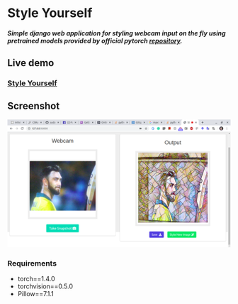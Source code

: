 # Style Yourself

##### Simple django web application for styling webcam input on the fly using pretrained models provided by official pytorch [repository](https://github.com/pytorch/examples/blob/master/fast_neural_style/download_saved_models.py).

## Live demo
### [Style Yourself ](https://styleyourself.herokuapp.com)

## Screenshot
[![Screenshot](https://raw.githubusercontent.com/sudarshanregmi/Neural-Style-Transfer/master/Screenshots/screenshot.png)](https://styleyourself.herokuapp.com)

### Requirements

 - torch==1.4.0
 - torchvision==0.5.0
 - Pillow==7.1.1

